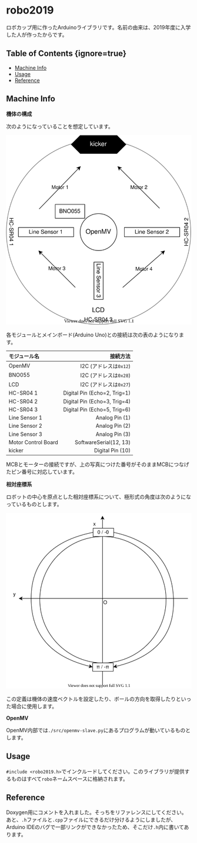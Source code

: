 # robo2019

<!-- VSCodeでプレビューする場合はCtrl+Kを押してからV -->

ロボカップ用に作ったArduinoライブラリです。名前の由来は、2019年度に入学した人が作ったからです。

## Table of Contents {ignore=true}

<!-- @import "[TOC]" {cmd="toc" depthFrom=2 depthTo=6 orderedList=false} -->

<!-- code_chunk_output -->

- [Machine Info](#machine-info)
- [Usage](#usage)
- [Reference](#reference)

<!-- /code_chunk_output -->


## Machine Info

**機体の構成**

次のようになっていることを想定しています。

![machine-constitution.svg](./img/machine-constitution.svg)

各モジュールとメインボード(Arduino Uno)との接続は次の表のようになります。

モジュール名 | 接続方法
:- | -:
OpenMV | I2C (アドレスは`0x12`)
BNO055 | I2C (アドレスは`0x28`)
LCD | I2C (アドレスは`0x27`)
HC-SR04 1 | Digital Pin (Echo=2, Trig=1)
HC-SR04 2 | Digital Pin (Echo=3, Trig=4)
HC-SR04 3 | Digital Pin (Echo=5, Trig=6)
Line Sensor 1 | Analog Pin (1)
Line Sensor 2 | Analog Pin (2)
Line Sensor 3 | Analog Pin (3)
Motor Control Board | SoftwareSerial(12, 13)
kicker | Digital Pin (10)

MCBとモーターの接続ですが、上の写真につけた番号がそのままMCBにつなげたピン番号に対応しています。

**相対座標系**

ロボットの中心を原点とした相対座標系について、極形式の角度は次のようになっているものとします。

![relative-coord-define.svg](./img/relative-coord-define.svg)

この定義は機体の速度ベクトルを設定したり、ボールの方向を取得したりといった場合に使用します。

**OpenMV**

OpenMV内部では`./src/openmv-slave.py`にあるプログラムが動いているものとします。

## Usage

`#include <robo2019.h>`でインクルードしてください。このライブラリが提供するものはすべて`robo`ネームスペースに格納されます。

## Reference

Doxygen用にコメントを入れました。そっちをリファレンスにしてください。あと、`.h`ファイルと`.cpp`ファイルにできるだけ分けるようにしましたが、Arduino IDEのバグで一部リンクができなかったため、そこだけ`.h`内に書いてあります。

